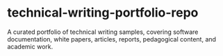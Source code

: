 # technical-writing-portfolio-repo
A curated portfolio of technical writing samples, covering software documentation, white papers, articles, reports, pedagogical content, and academic work.
